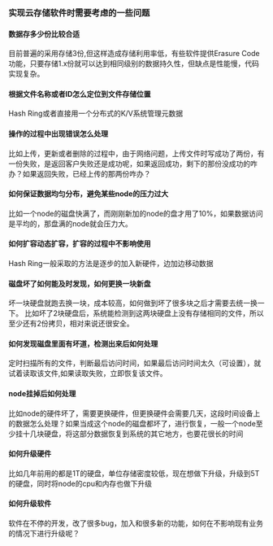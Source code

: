 ### 实现云存储软件时需要考虑的一些问题

#### 数据存多少份比较合适

目前普遍的采用存储3份,但这样造成存储利用率低，有些软件提供Erasure Code功能，只要存储1.x份就可以达到相同级别的数据持久性，但缺点是性能慢，代码实现复杂。

#### 根据文件名称或者ID怎么定位到文件存储位置

Hash Ring或者直接用一个分布式的K/V系统管理元数据

#### 操作的过程中出现错误怎么处理

比如上传，更新或者删除的过程中，由于网络问题，上传文件时写成功了两份，有一份失败，是返回客户失败还是成功呢，如果返回成功，剩下的那份没成功的咋办？如果返回失败，已经上传的那两份咋办？

#### 如何保证数据均匀分布，避免某些node的压力过大

比如一个node的磁盘快满了，而刚刚新加的node的盘才用了10%，如果数据访问是平均的，那盘满的node就会压力大。
    
#### 如何扩容动态扩容，扩容的过程中不影响使用

Hash Ring一般采取的方法是逐步的加入新硬件，边加边移动数据

#### 磁盘坏了如何能及时发现，如何更换一块新盘

坏一块硬盘就跑去换一块，成本较高，如何做到坏了很多块之后才需要去统一换一下。 比如坏了2块硬盘后，系统能检测到这两块硬盘上没有存储相同的文件，所以至少还有2份拷贝，相对来说还很安全。

#### 如何发现磁盘里面有坏道，检测出来后如何处理

定时扫描所有的文件，判断最后访问时间，如果最后访问时间太久（可设置），就试着读取该文件,如果读取失败，立即恢复该文件。

#### node挂掉后如何处理

比如node的硬件坏了，需要更换硬件，但更换硬件会需要几天，这段时间设备上的数据怎么处理？如果当成这个node的磁盘都坏了，进行恢复，一般一个node至少挂十几块硬盘，将这部分数据恢复到系统的其它地方，也要花很长的时间
   
#### 如何升级硬件
    
比如几年前用的都是1T的硬盘，单位存储密度较低，现在想做下升级，升级到5T的硬盘，同时将node的cpu和内存也做下升级
    
#### 如何升级软件
    
软件在不停的开发，改了很多bug，加入和很多新的功能，如何在不影响现有业务的情况下进行升级呢？
    


